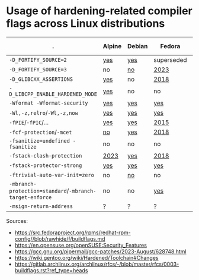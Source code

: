 # Usage of hardening-related compiler flags across Linux distributions

|.                                | Alpine | Debian | Fedora    | Gentoo Hardened | Ubuntu | OpenSUSE | ArchLinux | OpenBSD |
|---------------------------------|--------|--------|-----------|-----------------|--------|----------|-----------|---------|
|`-D_FORTIFY_SOURCE=2`            |[yes](https://gitlab.alpinelinux.org/alpine/tsc/-/issues/64)|[yes](https://wiki.debian.org/Hardening)|superseded|superseded|[2008](https://wiki.ubuntu.com/ToolChain/CompilerFlags#A-D_FORTIFY_SOURCE.3D2)|[2005](https://en.opensuse.org/openSUSE:Security_Features)|superseded|?|
|`-D_FORTIFY_SOURCE=3`            |no      |[no](https://wiki.debian.org/Hardening)|[2023](https://fedoraproject.org/wiki/Changes/Add_FORTIFY_SOURCE%3D3_to_distribution_build_flags)|[2022](https://bugs.gentoo.org/876893)|[no](https://bugs.launchpad.net/ubuntu/+source/gcc-12/+bug/2012440)|[2023](https://en.opensuse.org/openSUSE:Security_Features)|[2023](https://gitlab.archlinux.org/archlinux/rfcs/-/merge_requests/17)|?|
|`-D_GLIBCXX_ASSERTIONS`          |[yes](https://gitlab.alpinelinux.org/alpine/abuild/-/blob/master/default.conf#L2)|no|[2018](https://fedoraproject.org/wiki/Changes/HardeningFlags28)|[2022](https://bugs.gentoo.org/876895)|[no](https://bugs.launchpad.net/ubuntu/+source/gcc-12/+bug/2016042)|yes|[2021](https://gitlab.archlinux.org/archlinux/rfcs/-/commit/a7a94d354fe9ac490ea2f02d6d3ac697a2faee6f)|?|
|`-D_LIBCPP_ENABLE_HARDENED_MODE` |[yes](https://gitlab.alpinelinux.org/alpine/abuild/-/blob/master/default.conf#L2)|no|no|[2023](https://bugs.gentoo.org/851111)|no|no|no|?|
|`-Wformat -Wformat-security`     |[yes](https://gitlab.alpinelinux.org/alpine/abuild/-/blob/master/default.conf#L2)|[yes](https://salsa.debian.org/toolchain-team/gcc/-/blob/master/debian/patches/gcc-distro-specs.diff)|[yes](https://src.fedoraproject.org/rpms/redhat-rpm-config/blob/rawhide/f/buildflags.md)|[2009?](https://bugs.gentoo.org/259417)|[2008](https://wiki.ubuntu.com/ToolChain/CompilerFlags)|yes|[yes](https://gitlab.archlinux.org/archlinux/rfcs/-/commit/a7a94d354fe9ac490ea2f02d6d3ac697a2faee6f)|?|
|`-Wl,-z,relro`/`-Wl,-z,now`      |[yes](https://gitlab.alpinelinux.org/alpine/tsc/-/issues/64)|[yes](https://salsa.debian.org/toolchain-team/gcc/-/blob/master/debian/patches/gcc-distro-specs.diff)|[yes](https://src.fedoraproject.org/rpms/redhat-rpm-config/blob/rawhide/f/buildflags.md)|[yes](https://wiki.gentoo.org/wiki/Hardened/Toolchain)|[2008](https://wiki.ubuntu.com/ToolChain/CompilerFlags)|[2006](https://en.opensuse.org/openSUSE:Security_Features)|[yes](https://wiki.archlinux.org/title/Arch_package_guidelines/Security)|?|
|`-fPIE`/`-fPIC`/…                |[yes](https://gitlab.alpinelinux.org/alpine/tsc/-/issues/64)|[yes](https://salsa.debian.org/toolchain-team/gcc/-/blob/master/debian/rules2)|[2015](https://fedoraproject.org/wiki/Changes/Harden_All_Packages)|[yes](https://wiki.gentoo.org/wiki/Hardened/Toolchain)|[2016](https://wiki.ubuntu.com/ToolChain/CompilerFlags)|[2017](https://bugzilla.suse.com/show_bug.cgi?id=912298)|[2017](https://github.com/archlinux/svntogit-packages/commit/5936710c764016ce306f9cb975056e5b7605a65b)|[yes](https://man.openbsd.org/clang-local)|
|`-fcf-protection`/`-mcet`        |[no](https://gitlab.alpinelinux.org/alpine/tsc/-/issues/64)|[yes](https://salsa.debian.org/toolchain-team/gcc/-/blob/master/debian/patches/gcc-distro-specs.diff)|[2018](https://fedoraproject.org/wiki/Changes/HardeningFlags28)|[2021](https://bugs.gentoo.org/822036)|[2019](https://wiki.ubuntu.com/ToolChain/CompilerFlags)|yes|[yes](https://gitlab.archlinux.org/archlinux/rfcs/-/commit/a7a94d354fe9ac490ea2f02d6d3ac697a2faee6f)|[2023](https://github.com/openbsd/src/commit/bba006a81846d90e529167c689ea0d456b4599bc)|
|`-fsanitize=undefined -fsanitize`|no|no|no|no|no|no|no|?|
|`-fstack-clash-protection`       |[2023](https://gitlab.alpinelinux.org/alpine/abuild/-/commit/4f7a2aff7b87cec7dd2783f95b5d6f744244c6c7)|[yes](https://salsa.debian.org/toolchain-team/gcc/-/blob/master/debian/patches/gcc-distro-specs.diff)|[2018](https://fedoraproject.org/wiki/Changes/HardeningFlags28)|[2018](https://bugs.gentoo.org/675050)|[2019](https://wiki.ubuntu.com/ToolChain/CompilerFlags)|[2018](https://en.opensuse.org/openSUSE:Security_Features)|[yes](https://gitlab.archlinux.org/archlinux/rfcs/-/commit/a7a94d354fe9ac490ea2f02d6d3ac697a2faee6f)|?|
|`-fstack-protector-strong`       |[yes](https://gitlab.alpinelinux.org/alpine/tsc/-/issues/64)|[yes](https://salsa.debian.org/toolchain-team/gcc/-/blob/master/debian/patches/gcc-distro-specs.diff)|[yes](https://src.fedoraproject.org/rpms/redhat-rpm-config//blob/rawhide/f/buildflags.md)|[yes](https://wiki.gentoo.org/wiki/Hardened/Toolchain)|[2014](https://wiki.ubuntu.com/ToolChain/CompilerFlags)|[2006](https://en.opensuse.org/openSUSE:Security_Features)|[yes](https://github.com/archlinux/svntogit-packages/blob/packages/gcc/trunk/PKGBUILD)|[yes](https://man.openbsd.org/clang-local)|
|`-ftrivial-auto-var-init=zero`   |no|[no](https://bugs.debian.org/cgi-bin/bugreport.cgi?bug=1010685)|no|[no](https://bugs.gentoo.org/913339)|[no](https://bugs.launchpad.net/ubuntu/+source/gcc-12/+bug/1972043)|no|no|?|
|`-mbranch-protection=standard`/`-mbranch-target-enforce`|no|no|[yes](https://src.fedoraproject.org/rpms/redhat-rpm-config/blob/rawhide/f/buildflags.md)|no|no|no|no|[2023](https://github.com/openbsd/src/commit/990129f49dcc7205208dec5e29b252be8659896d)|
|`-msign-return-address`          |?|?|?|?|?|?|?|[2023](https://github.com/openbsd/src/commit/0af616bd8e8b2ec1baf350f86a7209951b73a620)|



Sources:
- https://src.fedoraproject.org/rpms/redhat-rpm-config//blob/rawhide/f/buildflags.md
- https://en.opensuse.org/openSUSE:Security_Features
- https://gcc.gnu.org/pipermail/gcc-patches/2023-August/628748.html
- https://wiki.gentoo.org/wiki/Hardened/Toolchain#Changes
- https://gitlab.archlinux.org/archlinux/rfcs/-/blob/master/rfcs/0003-buildflags.rst?ref_type=heads
